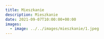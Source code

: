 ```yaml
---
title: Mieszkanie
description: Mieszkanie
date: 2021-09-07T10:00:00+00:00
images:
  - image: ../../images/mieszkanie/1.jpeg
---
```


